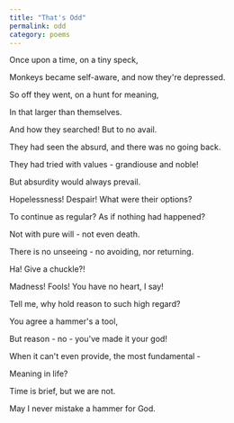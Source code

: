 ```yaml
---
title: "That's Odd"
permalink: odd
category: poems
---
```


Once upon a time, on a tiny speck,

Monkeys became self-aware, and now they're depressed.

So off they went, on a hunt for meaning,

In that larger than themselves.

And how they searched! But to no avail.

They had seen the absurd, and there was no going back.

They had tried with values - grandiouse and noble!

But absurdity would always prevail.

Hopelessness! Despair! What were their options?

To continue as regular? As if nothing had happened?

Not with pure will - not even death.

There is no unseeing - no avoiding, nor returning.

Ha! Give a chuckle?!

Madness! Fools! You have no heart, I say!

Tell me, why hold reason to such high regard?

You agree a hammer's a tool,

But reason - no - you've made it your god!

When it can't even provide, the most fundamental -

Meaning in life?

Time is brief, but we are not.

May I never mistake a hammer for God.
